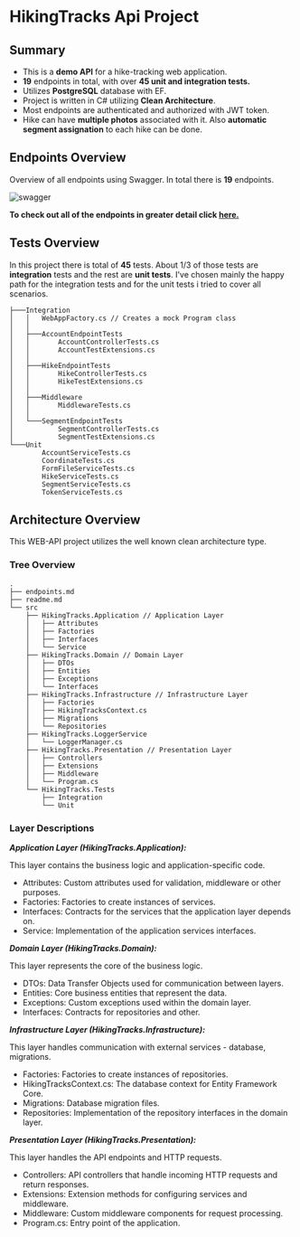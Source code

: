 # **HikingTracks Api Project** 

## **Summary**

- This is a **demo API** for a hike-tracking web application.
- **19** endpoints in total, with over **45 unit and integration tests.**
- Utilizes **PostgreSQL** database with EF.
- Project is written in C# utilizing **Clean Architecture**.
- Most endpoints are authenticated and authorized with JWT token.
- Hike can have **multiple photos** associated with it. Also **automatic segment assignation** to each hike can be done.


## **Endpoints Overview**

Overview of all endpoints using Swagger. In total there is **19** endpoints.

![swagger](https://imgur.com/a/oEGsQFK)

**To check out all of the endpoints in greater detail click [here.](endpoints.md)**

## **Tests Overview**

In this project there is total of **45** tests. About 1/3 of those tests are **integration** tests and the rest are **unit tests**. I've chosen mainly the happy path for the integration tests and for the unit tests i tried to cover all scenarios.

```
├───Integration
│   │   WebAppFactory.cs // Creates a mock Program class
│   │
│   ├───AccountEndpointTests
│   │       AccountControllerTests.cs
│   │       AccountTestExtensions.cs
│   │
│   ├───HikeEndpointTests
│   │       HikeControllerTests.cs
│   │       HikeTestExtensions.cs
│   │
│   ├───Middleware
│   │       MiddlewareTests.cs
│   │
│   └───SegmentEndpointTests
│           SegmentControllerTests.cs
│           SegmentTestExtensions.cs
└───Unit
        AccountServiceTests.cs
        CoordinateTests.cs
        FormFileServiceTests.cs
        HikeServiceTests.cs
        SegmentServiceTests.cs
        TokenServiceTests.cs
```

## **Architecture Overview**

This WEB-API project utilizes the well known clean architecture type.

### Tree Overview

```
.
├── endpoints.md
├── readme.md
└── src
    ├── HikingTracks.Application // Application Layer
    │   ├── Attributes
    │   ├── Factories
    │   ├── Interfaces
    │   └── Service
    ├── HikingTracks.Domain // Domain Layer
    │   ├── DTOs
    │   ├── Entities
    │   ├── Exceptions
    │   └── Interfaces
    ├── HikingTracks.Infrastructure // Infrastructure Layer
    │   ├── Factories
    │   ├── HikingTracksContext.cs
    │   ├── Migrations
    │   └── Repositories
    ├── HikingTracks.LoggerService
    │   └── LoggerManager.cs
    ├── HikingTracks.Presentation // Presentation Layer
    │   ├── Controllers
    │   ├── Extensions
    │   ├── Middleware
    │   └── Program.cs
    └── HikingTracks.Tests
        ├── Integration
        └── Unit
```

### **Layer Descriptions**

***Application Layer (HikingTracks.Application):***

This layer contains the business logic and application-specific code.

- Attributes: Custom attributes used for validation, middleware or other purposes.
- Factories: Factories to create instances of services.
- Interfaces: Contracts for the services that the application layer depends on.
- Service: Implementation of the application services interfaces.

***Domain Layer (HikingTracks.Domain):***

This layer represents the core of the business logic.

- DTOs: Data Transfer Objects used for communication between layers.
- Entities: Core business entities that represent the data.
- Exceptions: Custom exceptions used within the domain layer.
- Interfaces: Contracts for repositories and other.

***Infrastructure Layer (HikingTracks.Infrastructure):***

This layer handles communication with external services - database, migrations.

- Factories: Factories to create instances of repositories.
- HikingTracksContext.cs: The database context for Entity Framework Core.
- Migrations: Database migration files.
- Repositories: Implementation of the repository interfaces in the domain layer.

***Presentation Layer (HikingTracks.Presentation):***

This layer handles the API endpoints and HTTP requests.

- Controllers: API controllers that handle incoming HTTP requests and return responses.
- Extensions: Extension methods for configuring services and middleware.
- Middleware: Custom middleware components for request processing.
- Program.cs: Entry point of the application.
